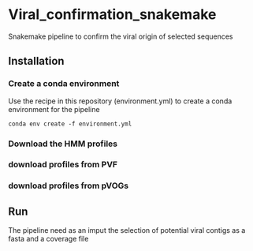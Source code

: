# Viral_confirmation_snakemake
Snakemake pipeline to confirm the viral origin of selected sequences



## Installation

### Create a conda environment 
Use the recipe in this repository (environment.yml) to create a conda environment for the pipeline

```
conda env create -f environment.yml
```

### Download the HMM profiles

### download profiles from PVF

### download profiles from pVOGs


## Run
The pipeline need as an imput the selection of potential viral contigs as a fasta and a coverage file



